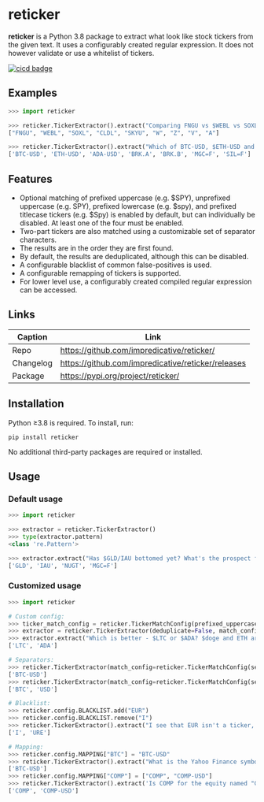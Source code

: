 # reticker
**reticker** is a Python 3.8 package to extract what look like stock tickers from the given text.
It uses a configurably created regular expression. It does not however validate or use a whitelist of tickers.

[![cicd badge](https://github.com/impredicative/reticker/workflows/cicd/badge.svg?branch=master)](https://github.com/impredicative/reticker/actions?query=workflow%3Acicd+branch%3Amaster)

## Examples
```python
>>> import reticker

>>> reticker.TickerExtractor().extract("Comparing FNGU vs $WEBL vs SOXL- who wins? And what about $cldl vs $Skyu? BTW, will the $w+Z pair still grow? IMHO, SOXL is king! [V]isa is A-okay!")
["FNGU", "WEBL", "SOXL", "CLDL", "SKYU", "W", "Z", "V", "A"]

>>> reticker.TickerExtractor().extract("Which of BTC-USD, $ETH-USD and $ada-usd is best?\nWhat about $Brk.a and $Brk.B? Compare futures MGC=F and SIL=F.")
['BTC-USD', 'ETH-USD', 'ADA-USD', 'BRK.A', 'BRK.B', 'MGC=F', 'SIL=F']
```

## Features
* Optional matching of prefixed uppercase (e.g. $SPY), unprefixed uppercase (e.g. SPY), prefixed lowercase (e.g. $spy), and prefixed titlecase tickers (e.g. $Spy) is enabled by default, but can individually be disabled.
  At least one of the four must be enabled.
* Two-part tickers are also matched using a customizable set of separator characters.  
* The results are in the order they are first found.
* By default, the results are deduplicated, although this can be disabled.
* A configurable blacklist of common false-positives is used.
* A configurable remapping of tickers is supported.
* For lower level use, a configurably created compiled regular expression can be accessed.

## Links
| Caption   | Link                                               |
|-----------|----------------------------------------------------|
| Repo      | https://github.com/impredicative/reticker/         |
| Changelog | https://github.com/impredicative/reticker/releases |
| Package   | https://pypi.org/project/reticker/                 |

## Installation
Python ≥3.8 is required. To install, run:

    pip install reticker

No additional third-party packages are required or installed.

## Usage

### Default usage
```python
>>> import reticker

>>> extractor = reticker.TickerExtractor()
>>> type(extractor.pattern)
<class 're.Pattern'>

>>> extractor.extract("Has $GLD/IAU bottomed yet? What's the prospect for gold miners like $nugt? Maybe check gold futures MGC=F!")
['GLD', 'IAU', 'NUGT', 'MGC=F']
```

### Customized usage
```python
>>> import reticker

# Custom config:
>>> ticker_match_config = reticker.TickerMatchConfig(prefixed_uppercase=True, unprefixed_uppercase=False, prefixed_lowercase=False, prefixed_titlecase=False)
>>> extractor = reticker.TickerExtractor(deduplicate=False, match_config=ticker_match_config)
>>> extractor.extract("Which is better - $LTC or $ADA? $doge and ETH are already so high.")
['LTC', 'ADA']

# Separators:
>>> reticker.TickerExtractor(match_config=reticker.TickerMatchConfig(separators="-=")).extract("BTC-USD")
['BTC-USD']
>>> reticker.TickerExtractor(match_config=reticker.TickerMatchConfig(separators="")).extract("BTC-USD")
['BTC', 'USD']

# Blacklist:
>>> reticker.config.BLACKLIST.add("EUR")
>>> reticker.config.BLACKLIST.remove("I")
>>> reticker.TickerExtractor().extract("I see that EUR isn't a ticker, but URE is one.")
['I', 'URE']

# Mapping:
>>> reticker.config.MAPPING["BTC"] = "BTC-USD"
>>> reticker.TickerExtractor().extract("What is the Yahoo Finance symbol for BTC?")
['BTC-USD']
>>> reticker.config.MAPPING["COMP"] = ["COMP", "COMP-USD"]
>>> reticker.TickerExtractor().extract('Is COMP for the equity named "Compass" or for the crypto named "Compound"? I want both!')
['COMP', 'COMP-USD']
```
